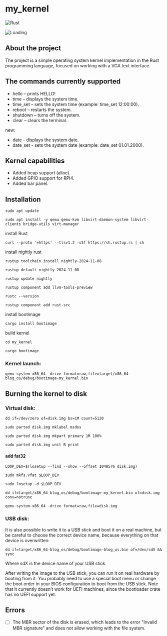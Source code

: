 # my_kernel
![Rust](https://img.shields.io/badge/rust-1.84.0_nightly-orange.svg)

![Loading](media/Timeline1.gif)

## About the project
The project is a simple operating system kernel implementation in the Rust programming language, focused on working with a VGA text interface.

## The commands currently supported
* hello – prints HELLO!
* time – displays the system time.
* time_set – sets the system time (example: time_set 12:00:00).
* reboot – restarts the system.
* shutdown – turns off the system.
* clear – clears the terminal.

new:
* date - displays the system date.
* date_set - sets the system date (example: date_set 01.01.2000).

## Kernel capabilities
* Added heap support (alloc).
* Added GPIO support for RPI4.
* Added bar panel.

## Installation

```
sudo apt update
```

```
sudo apt install -y qemu qemu-kvm libvirt-daemon-system libvirt-clients bridge-utils virt-manager
```

install Rust
```
curl --proto '=https' --tlsv1.2 -sSf https://sh.rustup.rs | sh
```

install nightly rust
```
rustup toolchain install nightly-2024-11-08

rustup default nightly-2024-11-08

rustup update nightly
```

```
rustup component add llvm-tools-preview
```

```
rustc --version
```

```
rustup component add rust-src
```

install bootimage
```
cargo install bootimage
```

build kernel
```
cd my_kernel

cargo bootimage
```

### Kernel launch:

```
qemu-system-x86_64 -drive format=raw,file=target/x86_64-blog_os/debug/bootimage-my_kernel.bin
```

## Burning the kernel to disk
### Virtual disk:

```
dd if=/dev/zero of=disk.img bs=1M count=5120
```

```
sudo parted disk.img mklabel msdos

sudo parted disk.img mkpart primary 1M 100%

sudo parted disk.img unit B print
```

#### add fat32
```
LOOP_DEV=$(losetup --find --show --offset 1048576 disk.img)

sudo mkfs.vfat $LOOP_DEV

sudo losetup -d $LOOP_DEV
```

```
dd if=target/x86_64-blog_os/debug/bootimage-my_kernel.bin of=disk.img conv=notrunc
```

```
qemu-system-x86_64 -drive format=raw,file=disk.img
```

### USB disk:

It is also possible to write it to a USB stick and boot it on a real machine, but be careful to choose the correct device name, because everything on that device is overwritten:

```
dd if=target/x86_64-blog_os/debug/bootimage-blog_os.bin of=/dev/sdX && sync
```

Where sdX is the device name of your USB stick.

After writing the image to the USB stick, you can run it on real hardware by booting from it. You probably need to use a special boot menu or change the boot order in your BIOS configuration to boot from the USB stick. Note that it currently doesn’t work for UEFI machines, since the bootloader crate has no UEFI support yet.


## Errors

- [ ] The MBR sector of the disk is erased, which leads to the error "Invalid MBR signature" and does not allow working with the file system.
